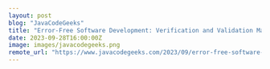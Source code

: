```yaml
---
layout: post
blog: "JavaCodeGeeks"
title: "Error-Free Software Development: Verification and Validation Made Easy"
date: 2023-09-28T16:00:00Z
image: images/javacodegeeks.png
remote_url: "https://www.javacodegeeks.com/2023/09/error-free-software-development-verification-and-validation-made-easy.html"
---
```

